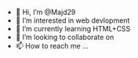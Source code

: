 - 👋 Hi, I’m @Majd29
- 👀 I’m interested in web devlopment
- 🌱 I’m currently learning HTML+CSS
- 💞️ I’m looking to collaborate on 
- 📫 How to reach me ...

<!---
Majd29/Majd29 is a ✨ special ✨ repository because its `README.md` (this file) appears on your GitHub profile.
You can click the Preview link to take a look at your changes.
--->
